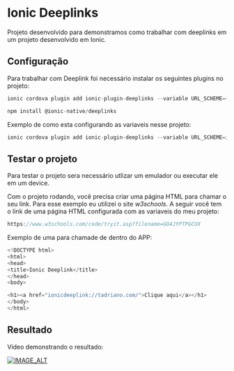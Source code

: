 # Ionic Deeplinks

Projeto desenvolvido para demonstramos como trabalhar com deeplinks em um projeto desenvolvido em Ionic.

## Configuração

Para trabalhar com Deeplink foi necessário instalar os seguintes plugins no projeto:

```TypeScript
ionic cordova plugin add ionic-plugin-deeplinks --variable URL_SCHEME={nome do projeto} --variable DEEPLINK_SCHEME=https --variable DEEPLINK_HOST={url que sera chamada}

npm install @ionic-native/deeplinks 
```


Exemplo de como esta configurando as variaveis nesse projeto:

```TypeScript
ionic cordova plugin add ionic-plugin-deeplinks --variable URL_SCHEME=ionicdeeplink --variable DEEPLINK_SCHEME=https --variable DEEPLINK_HOST=tadriano.com
```

## Testar o projeto

Para testar o projeto sera necessário utlizar um emulador ou executar ele em um device. 

Com o projeto rodando, você precisa criar uma página HTML para chamar o seu link. Para esse exemplo eu utilizei o site *w3schools*. A seguir você tem o link de uma página HTML configurada com as variaveis do meu projeto:

```TypeScript
https://www.w3schools.com/code/tryit.asp?filename=GO4JYPTPGCUX
```

Exemplo de uma para chamade de dentro do APP:

```TypeScript
<!DOCTYPE html>
<html>
<head>
<title>Ionic Deeplink</title>
</head>
<body>

<h1><a href="ionicdeeplink://tadriano.com/">Clique aqui</a></h1>
</body>
</html>

```


## Resultado
Video demonstrando o resultado:

[![IMAGE_ALT](https://img.youtube.com/vi/Yl22wDeIBt4/0.jpg)](https://www.youtube.com/watch?v=Yl22wDeIBt4)

